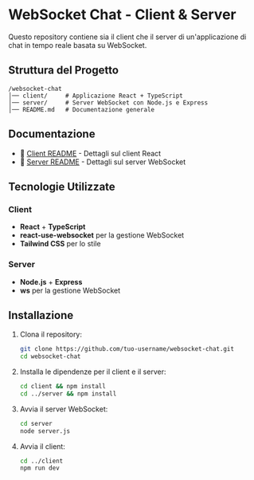 # WebSocket Chat - Client & Server

Questo repository contiene sia il client che il server di un'applicazione di chat in tempo reale basata su WebSocket.

## Struttura del Progetto

```
/websocket-chat
│── client/     # Applicazione React + TypeScript
│── server/     # Server WebSocket con Node.js e Express
│── README.md   # Documentazione generale
```

## Documentazione

- 📄 [Client README](client/README.md) - Dettagli sul client React
- 📄 [Server README](server/README.md) - Dettagli sul server WebSocket

## Tecnologie Utilizzate

### Client

- **React** + **TypeScript**
- **react-use-websocket** per la gestione WebSocket
- **Tailwind CSS** per lo stile

### Server

- **Node.js** + **Express**
- **ws** per la gestione WebSocket

## Installazione

1. Clona il repository:
   ```bash
   git clone https://github.com/tuo-username/websocket-chat.git
   cd websocket-chat
   ```
2. Installa le dipendenze per il client e il server:
   ```bash
   cd client && npm install
   cd ../server && npm install
   ```
3. Avvia il server WebSocket:
   ```bash
   cd server
   node server.js
   ```
4. Avvia il client:
   ```bash
   cd ../client
   npm run dev
   ```
